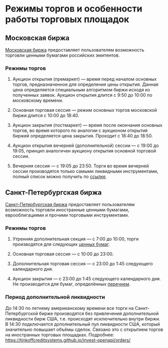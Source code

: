 # Режимы торгов и особенности работы торговых площадок

## Московская биржа

[Московская биржа](https://www.moex.com/) предоставляет пользователям возможность торговли ценными бумагами российских эмитентов.

### Режимы торгов 

1. Аукцион открытия (премаркет) — время перед началом основных торгов, предназначенное для определения цены открытия. Данная цена определяется специальным алгоритмом биржи исходя из полученных заявок. Аукцион открытия длится с 9:50 до 10:00 по московскому времени.

2. Основная торговая сессия — режим основных торгов московской биржи длится с 10:00 до 18:40.

3. Аукцион закрытия (постмаркет) — время после окончания основных торгов, во время которого по аналогии с аукционом открытия биржей определяется цена закрытия. Проходит с 18:40 до 18:50.

4. Аукцион открытия вечерней (дополнительной) сессии — с 19:00 до 19:05, принцип аналогичен аукциону открытия основной торговой сессии.

5. Вечерняя сессия — с 19:05 до 23:50. Торги во время вечерней сессии производятся только самыми ликвидными инструментами, полный список можно получить по [ссылке](https://www.moex.com/msn/stock-instruments#/?evening='1').

## Санкт-Петербургская биржа

[Санкт-Петербургская биржа](https://spbexchange.ru/) предоставляет пользователям возможность торговли иностранные ценными бумагами, еврооблигациями и прочими торговыми инструментами.

### Режимы торгов

1. Утренняя дополнительная секция — с 7:00 до 10:00, торги производятся для следующих [ценных бумаг](https://spbexchange.ru/ru/stocks/inostrannye/raspisanie/morning/).

2. Основная торговая сессия — с 10:00 до 23:00. 

3. Дополнительная торговая сессия — с 23:00 до 1:45 следующего календарного дня.

4. Аукцион закрытия — с 23:00 до 1:45 следующего календарного дня. Не производится для бумаг, определённых [перечнем](https://spbexchange.ru/ru/stocks/inostrannye/raspisanie/perechen_instrumentov_bez_az.aspx).

### Период дополнительной ликвидности

До 14:30 по летнему американскому времени все торги на Санкт-Петербургской бирже производятся без привлечения дополнительной ликвидности бирж США, т.е. происходят исключительно внутри биржи. В 14:30 подключается дополнительный пул ликвидности США, который значительно повышает объёмы сделок. Связано это с открытием торгов на иностранных торговых площадках. Подробнее: https://tinkoffcreditsystems.github.io/invest-openapi/orders/  